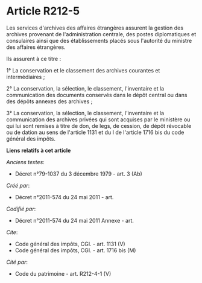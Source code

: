 # Article R212-5

Les services d'archives des affaires étrangères assurent la gestion des archives provenant de l'administration centrale, des
postes diplomatiques et consulaires ainsi que des établissements placés sous l'autorité du ministre des affaires étrangères.

Ils assurent à ce titre :

1° La conservation et le classement des archives courantes et intermédiaires ;

2° La conservation, la sélection, le classement, l'inventaire et la communication des documents conservés dans le dépôt
central ou dans des dépôts annexes des archives ;

3° La conservation, la sélection, le classement, l'inventaire et la communication des archives privées qui sont acquises par
le ministère ou qui lui sont remises à titre de don, de legs, de cession, de dépôt révocable ou de dation au sens de
l'article 1131 et du I de l'article 1716 bis du code général des impôts.

**Liens relatifs à cet article**

_Anciens textes_:

  - Décret n°79-1037 du 3 décembre 1979 - art. 3 (Ab)

_Créé par_:

  - Décret n°2011-574 du 24 mai 2011  - art.

_Codifié par_:

  - Décret n°2011-574 du 24 mai 2011 Annexe - art.

_Cite_:

  - Code général des impôts, CGI. - art. 1131 (V)
  - Code général des impôts, CGI. - art. 1716 bis (M)

_Cité par_:

  - Code du patrimoine - art. R212-4-1 (V)
